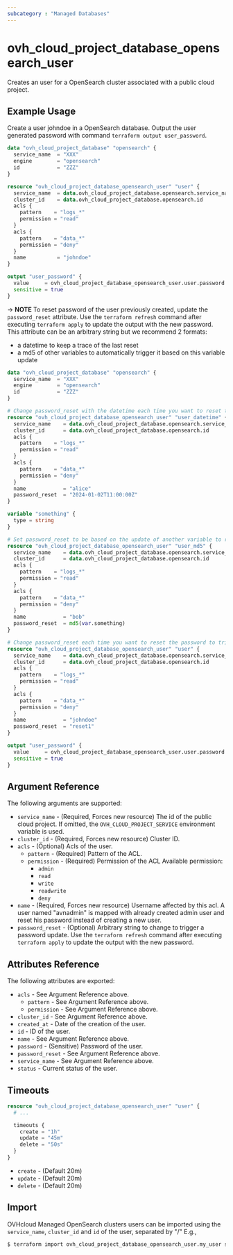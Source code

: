 ```yaml
---
subcategory : "Managed Databases"
---
```


# ovh_cloud_project_database_opensearch_user

Creates an user for a OpenSearch cluster associated with a public cloud project.

## Example Usage

Create a user johndoe in a OpenSearch database. Output the user generated password with command `terraform output user_password`.

```terraform
data "ovh_cloud_project_database" "opensearch" {
  service_name  = "XXX"
  engine        = "opensearch"
  id            = "ZZZ"
}

resource "ovh_cloud_project_database_opensearch_user" "user" {
  service_name  = data.ovh_cloud_project_database.opensearch.service_name
  cluster_id    = data.ovh_cloud_project_database.opensearch.id
  acls {
    pattern    = "logs_*"
    permission = "read"
  }
  acls {
    pattern    = "data_*"
    permission = "deny"
  }
  name          = "johndoe"
}

output "user_password" {
  value     = ovh_cloud_project_database_opensearch_user.user.password
  sensitive = true
}
```

-> **NOTE** To reset password of the user previously created, update the `password_reset` attribute. Use the `terraform refresh` command after executing `terraform apply` to update the output with the new password. This attribute can be an arbitrary string but we recommend 2 formats:
- a datetime to keep a trace of the last reset
- a md5 of other variables to automatically trigger it based on this variable update

```terraform
data "ovh_cloud_project_database" "opensearch" {
  service_name  = "XXX"
  engine        = "opensearch"
  id            = "ZZZ"
}

# Change password_reset with the datetime each time you want to reset the password to trigger an update
resource "ovh_cloud_project_database_opensearch_user" "user_datetime" {
  service_name    = data.ovh_cloud_project_database.opensearch.service_name
  cluster_id      = data.ovh_cloud_project_database.opensearch.id
  acls {
    pattern    = "logs_*"
    permission = "read"
  }
  acls {
    pattern    = "data_*"
    permission = "deny"
  }
  name            = "alice"
  password_reset  = "2024-01-02T11:00:00Z"
}

variable "something" {
  type = string
}

# Set password_reset to be based on the update of another variable to reset the password
resource "ovh_cloud_project_database_opensearch_user" "user_md5" {
  service_name    = data.ovh_cloud_project_database.opensearch.service_name
  cluster_id      = data.ovh_cloud_project_database.opensearch.id
  acls {
    pattern    = "logs_*"
    permission = "read"
  }
  acls {
    pattern    = "data_*"
    permission = "deny"
  }
  name            = "bob"
  password_reset  = md5(var.something)
}

# Change password_reset each time you want to reset the password to trigger an update
resource "ovh_cloud_project_database_opensearch_user" "user" {
  service_name    = data.ovh_cloud_project_database.opensearch.service_name
  cluster_id      = data.ovh_cloud_project_database.opensearch.id
  acls {
    pattern    = "logs_*"
    permission = "read"
  }
  acls {
    pattern    = "data_*"
    permission = "deny"
  }
  name            = "johndoe"
  password_reset  = "reset1"
}

output "user_password" {
  value     = ovh_cloud_project_database_opensearch_user.user.password
  sensitive = true
}
```

## Argument Reference

The following arguments are supported:

* `service_name` - (Required, Forces new resource) The id of the public cloud project. If omitted, the `OVH_CLOUD_PROJECT_SERVICE` environment variable is used.
* `cluster_id` - (Required, Forces new resource) Cluster ID.
* `acls` - (Optional) Acls of the user.
  * `pattern` - (Required) Pattern of the ACL.
  * `permission` - (Required) Permission of the ACL Available permission:
    * `admin`
    * `read`
    * `write`
    * `readwrite`
    * `deny`
* `name` - (Required, Forces new resource) Username affected by this acl. A user named "avnadmin" is mapped with already created admin user and reset his password instead of creating a new user.
* `password_reset` - (Optional) Arbitrary string to change to trigger a password update. Use the `terraform refresh` command after executing `terraform apply` to update the output with the new password.

## Attributes Reference

The following attributes are exported:

* `acls` - See Argument Reference above.
  * `pattern` - See Argument Reference above.
  * `permission` - See Argument Reference above.
* `cluster_id` - See Argument Reference above.
* `created_at` - Date of the creation of the user.
* `id` - ID of the user.
* `name` - See Argument Reference above.
* `password` - (Sensitive) Password of the user.
* `password_reset` - See Argument Reference above.
* `service_name` - See Argument Reference above.
* `status` - Current status of the user.

## Timeouts

```terraform
resource "ovh_cloud_project_database_opensearch_user" "user" {
  # ...

  timeouts {
    create = "1h"
    update = "45m"
    delete = "50s"
  }
}
```
* `create` - (Default 20m)
* `update` - (Default 20m)
* `delete` - (Default 20m)

## Import

OVHcloud Managed OpenSearch clusters users can be imported using the `service_name`, `cluster_id` and `id` of the user, separated by "/" E.g.,

```bash
$ terraform import ovh_cloud_project_database_opensearch_user.my_user service_name/cluster_id/id
```
